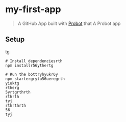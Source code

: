 # my-first-app

> A GitHub App built with [Probot](https://probot.github.io) that A Probot app

## Setup
tg
```shrthrth
# Install dependenciesrth
npm installr56ythertg

# Run the bottryhyukr6y
npm startergrytu56ueregrth
yiuktg
rtherg
5yrtgrthrth
rthrth
tyj
rthrthrth
56
tyj

